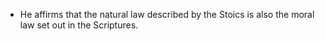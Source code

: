 - He affirms that the natural law described by the Stoics is also the moral law set out in the Scriptures.